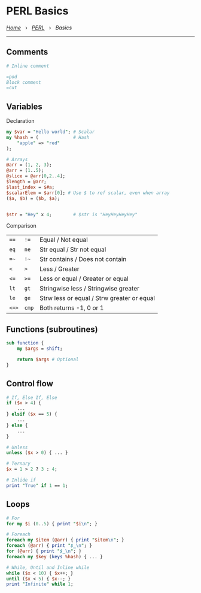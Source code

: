 # PERL Basics

*[Home](../README.md)* &nbsp; › &nbsp; 
*[PERL](./perl.md)* &nbsp; › &nbsp; 
*Basics*

---

## Comments

```perl
# Inline comment

=pod
Block comment
=cut
```

## Variables 

Declaration

```perl
my $var = "Hello world"; # Scalar
my %hash = (             # Hash
    "apple" => "red"
);

# Arrays
@arr = (1, 2, 3);
@arr = (1..5);
@slice = @arr[0,2..4];
$length = @arr;
$last_index = $#a;
$scalarElem = $arr[0]; # Use $ to ref scalar, even when array
($a, $b) = ($b, $a);


$str = "Hey" x 4;        # $str is "HeyHeyHeyHey"
```

Comparison

|       |       |                   |
|-------|-------|-------------------|
| `==`  | `!=`  | Equal / Not equal |
| `eq`  | `ne`  | Str equal / Str not equal |
| `=~`  | `!~`  | Str contains / Does not contain |
| `<`   | `>`   | Less / Greater |
| `<=`  | `>=`  | Less or equal / Greater or equal |
| `lt`  | `gt`  | Stringwise less / Stringwise greater |
| `le`  | `ge`  | Strw less or equal / Strw greater or equal |
| `<=>` | `cmp` | Both returns -1, 0 or 1 |

## Functions (subroutines)

```perl
sub function {
    my $args = shift;

    return $args # Optional
}
```

## Control flow

```perl
# If, Else If, Else
if ($x > 4) {
    ...
} elsif ($x == 5) {
    ...
} else {
    ...
}

# Unless
unless ($x > 0) { ... }

# Ternary
$x = 1 > 2 ? 3 : 4;

# Inlide if
print "True" if 1 == 1;
```

## Loops

```perl
# For
for my $i (0..5) { print "$i\n"; }

# Foreach
foreach my $item (@arr) { print "$item\n"; }
foreach (@arr) { print "$_\n"; }
for (@arr) { print "$_\n"; }
foreach my $key (keys %hash) { ... }

# While, Until and Inline while
while ($x < 10) { $x++; }
until ($x < 5) { $x--; }
print "Infinite" while 1;
```